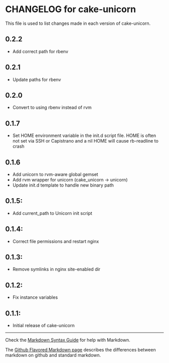 # CHANGELOG for cake-unicorn

This file is used to list changes made in each version of cake-unicorn.

## 0.2.2

* Add correct path for rbenv

## 0.2.1

* Update paths for rbenv

## 0.2.0

* Convert to using rbenv instead of rvm

## 0.1.7

* Set HOME environment variable in the init.d script file. HOME is often not set
  via SSH or Capistrano and a nil HOME will cause rb-readline to crash

## 0.1.6

* Add unicorn to rvm-aware global gemset
* Add rvm wrapper for unicorn (cake_unicorn -> unicorn)
* Update init.d template to handle new binary path

## 0.1.5:

* Add current_path to Unicorn init script

## 0.1.4:

* Correct file permissions and restart nginx

## 0.1.3:

* Remove symlinks in nginx site-enabled dir

## 0.1.2:

* Fix instance variables

## 0.1.1:

* Initial release of cake-unicorn

- - -
Check the [Markdown Syntax Guide](http://daringfireball.net/projects/markdown/syntax) for help with Markdown.

The [Github Flavored Markdown page](http://github.github.com/github-flavored-markdown/) describes the differences between markdown on github and standard markdown.
